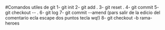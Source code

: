 #Comandos utiles de git
1- git init
2- git add .
3- git reset .
4- git commit 
5- git checkout -- .
6- git log 
7- git commit --amend (pars salir de la edicio del comentario ecla escape dos puntos tecla wq!)
8- git checkout -b rama-heroes


